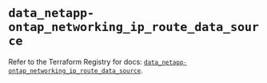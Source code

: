 # `data_netapp-ontap_networking_ip_route_data_source`

Refer to the Terraform Registry for docs: [`data_netapp-ontap_networking_ip_route_data_source`](https://registry.terraform.io/providers/netapp/netapp-ontap/2.3.0/docs/data-sources/networking_ip_route_data_source).
